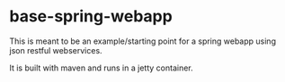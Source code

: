 # base-spring-webapp

This is meant to be an example/starting point for a spring webapp using json restful webservices.  

It is built with maven and runs in a jetty container.
